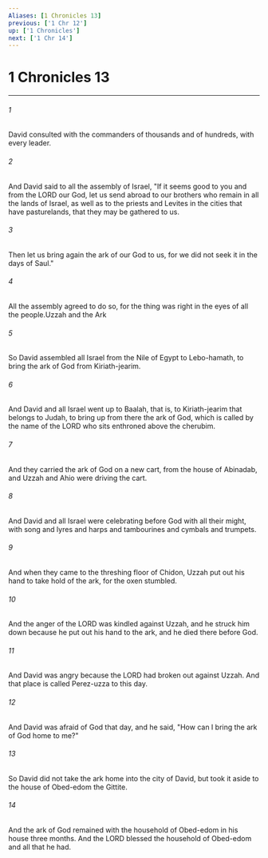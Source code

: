 ```yaml
---
Aliases: [1 Chronicles 13]
previous: ['1 Chr 12']
up: ['1 Chronicles']
next: ['1 Chr 14']
---
```

# 1 Chronicles 13

***

 

###### 1 
David consulted with the commanders of thousands and of hundreds, with every leader. 
 

###### 2 
And David said to all the assembly of Israel, "If it seems good to you and from the LORD our God, let us send abroad to our brothers who remain in all the lands of Israel, as well as to the priests and Levites in the cities that have pasturelands, that they may be gathered to us. 
 

###### 3 
Then let us bring again the ark of our God to us, for we did not seek it in the days of Saul." 
 

###### 4 
All the assembly agreed to do so, for the thing was right in the eyes of all the people.Uzzah and the Ark
 
 

###### 5 
So David assembled all Israel from the Nile of Egypt to Lebo-hamath, to bring the ark of God from Kiriath-jearim. 
 

###### 6 
And David and all Israel went up to Baalah, that is, to Kiriath-jearim that belongs to Judah, to bring up from there the ark of God, which is called by the name of the LORD who sits enthroned above the cherubim. 
 

###### 7 
And they carried the ark of God on a new cart, from the house of Abinadab, and Uzzah and Ahio were driving the cart. 
 

###### 8 
And David and all Israel were celebrating before God with all their might, with song and lyres and harps and tambourines and cymbals and trumpets.
 
 

###### 9 
And when they came to the threshing floor of Chidon, Uzzah put out his hand to take hold of the ark, for the oxen stumbled. 
 

###### 10 
And the anger of the LORD was kindled against Uzzah, and he struck him down because he put out his hand to the ark, and he died there before God. 
 

###### 11 
And David was angry because the LORD had broken out against Uzzah. And that place is called Perez-uzza to this day. 
 

###### 12 
And David was afraid of God that day, and he said, "How can I bring the ark of God home to me?" 
 

###### 13 
So David did not take the ark home into the city of David, but took it aside to the house of Obed-edom the Gittite. 
 

###### 14 
And the ark of God remained with the household of Obed-edom in his house three months. And the LORD blessed the household of Obed-edom and all that he had.
 
